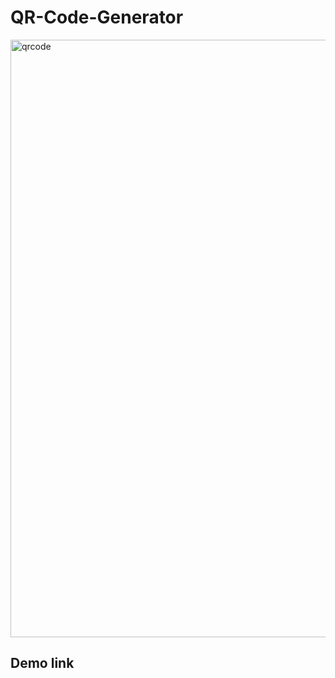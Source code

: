 # QR-Code-Generator

<img width="956" alt="qrcode" src="https://user-images.githubusercontent.com/72223953/185786185-eaedc1ba-3bd8-47a5-a177-e99f7c5c6158.PNG">

## Demo link

